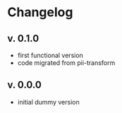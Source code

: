 # Changelog

## v. 0.1.0
 * first functional version
 * code migrated from pii-transform

## v. 0.0.0
 * initial dummy version

